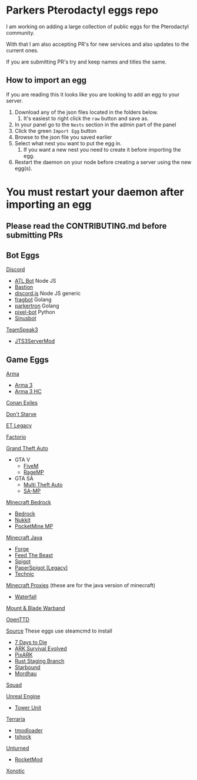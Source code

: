 # Parkers Pterodactyl eggs repo

I am working on adding a large collection of public eggs for the Pterodactyl community.

With that I am also accepting PR's for new services and also updates to the current ones.

If you are submitting PR's try and keep names and titles the same.

## How to import an egg

If you are reading this it looks like you are looking to add an egg to your server.

1. Download any of the json files located in the folders below. 
   1. It's easiest to right click the `raw` button and save as.
2. In your panel go to the `Nests` section in the admin part of the panel
3. Click the green `Import Egg` button
4. Browse to the json file you saved earlier
5. Select what nest you want to put the egg in.
   1. If you want a new nest you need to create it before importing the egg.
6. Restart the daemon on your node before creating a server using the new egg(s).

# You must restart your daemon after importing an egg


## Please read the CONTRIBUTING.md before submitting PRs

## Bot Eggs

[Discord](/bots/discord/)   
* [ATL Bot](/bots/discord/atlbot/) Node JS
* [Bastion](/bots/discord/bastion/)  
* [discord.js](bots/discord/discord.js/) Node JS generic  
* [fragbot](/bots/discord/fragbot/) Golang  
* [parkertron](/bots/discord/parkertron/) Golang  
* [pixel-bot](/bots/discord/pixelbot/) Python  
* [Sinusbot](/bots/discord/sinusbot/)  

[TeamSpeak3](bots/teamspeak3)
* [JTS3ServerMod](/bots/teamspeak3/jts3servermod/)

## Game Eggs

[Arma](/arma/)  
* [Arma 3](/arma/arma3/)  
* [Arma 3 HC](/arma/arma3_headless_client/)  

[Conan Exiles](/conan_exiles/conan_exiles)

[Don't Starve](/dont_starve/dont_starve)

[ET Legacy](/enemy_territory/etlegacy/)

[Factorio](/factorio/factorio/)  

[Grand Theft Auto](/gta/)  
* GTA V
  * [FiveM](/gta/fivem/)  
  * [RageMP](/gta/ragemp/)  
* GTA SA
  * [Multi Theft Auto](/gta/mtasa/)
  * [SA-MP](/gta/samp/)

[Minecraft Bedrock](/minecraft_bedrock/)  
* [Bedrock](/minecraft_bedrock/bedrock/)  
* [Nukkit](/minecraft_bedrock/nukkit/)  
* [PocketMine MP](/minecraft_bedrock/pocketmine_mp/)  

[Minecraft Java](/minecraft_java/)
* [Forge](/minecraft_java/forge/)  
* [Feed The Beast](/minecraft_java/ftb/)  
* [Spigot](/minecraft_java/spigot/)
* [PaperSpigot (Legacy)](/minecraft_java/spigot/paper-legacy)
* [Technic](/minecraft_java/technic/)  

[Minecraft Proxies](/minecraft_proxy/) (these are for the java version of minecraft)  
* [Waterfall](/minecraft_proxy/waterfall/)  

[Mount & Blade Warband](/mb_warband/)

[OpenTTD](/openttd/)

[Source](/source_servers/)  These eggs use steamcmd to install  
* [7 Days to Die](/source_servers/7_days_to_die/)  
* [ARK Survival Evolved](/source_servers/ark_survival_evolved/)
* [PixARK](/source_servers/pixark/)  
* [Rust Staging Branch](/source_servers/rust-staging/)
* [Starbound](/source_servers/starbound)
* [Mordhau](/source_servers/mordhau)

[Squad](/squad/)  

[Unreal Engine](/unreal_engine)
* [Tower Unit](/unreal_engine/tower_unit/)

[Terraria](/terraria/)  
* [tmodloader](/terraria/tmodloader)  
* [tshock](/terraria/tshock/)  

[Unturned](/unturned/)  
* [RocketMod](/unturned/rocketmod/)  

[Xonotic](/xonotic/)  

